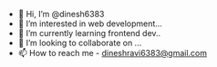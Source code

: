 - 👋 Hi, I’m @dinesh6383
- 👀 I’m interested in web development...
- 🌱 I’m currently learning frontend dev..
- 💞️ I’m looking to collaborate on ...
- 📫 How to reach me - dineshravi6383@gmail.com

<!---
dinesh6383/dinesh6383 is a ✨ special ✨ repository because its `README.md` (this file) appears on your GitHub profile.
You can click the Preview link to take a look at your changes.
--->
